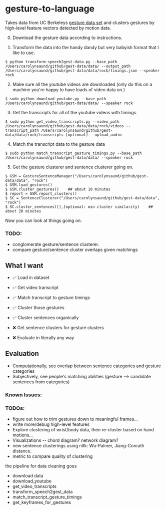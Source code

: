 # gesture-to-language


Takes data from UC Berkeleys [gesture data set](http://people.eecs.berkeley.edu/~shiry/speech2gesture/) and clusters gestures by high-level feature vectors detected by motion data. 

0. Download the gesture data according to instructions. 

1. Transform the data into the handy dandy but very babyish format that I like to use. 
```
$ python transform-speech2gest-data.py --base_path /Users/carolynsaund/github/gest-data/data/ --output_path /Users/carolynsaund/github/gest-data/data/rock/timings.json --speaker rock
```
2. Make sure all the youtube videos are downloaded (only do this on a machine you're happy to have loads of video data on.)
```
$ sudo python download-youtube.py --base_path /Users/carolynsaund/github/gest-data/data/ --speaker rock
```
3. Get the transcripts for all of the youtube videos with timings.
```
$ sudo python get_video_transcripts.py --video_path /Users/carolynsaund/github/gest-data/data/rock/videos --transcript_path /Users/carolynsaund/github/gest-data/data/rock/transcripts [optional] --upload_audio
```
4. Match the transcript data to the gesture data
```
$ sudo python match_transcript_gesture_timings.py --base_path /Users/carolynsaund/github/gest-data/data/ --speaker rock
```
5. Get the gesture clusterer and sentence clusterer going on.
```
$ GSM = GestureSentenceManager("/Users/carolynsaund/github/gest-data/data", "rock")
$ GSM.load_gestures()
$ GSM.cluster_gestures()    ## about 10 minutes
$ report = GSM.report_clusters()
$ SC = SentenceClusterer("/Users/carolynsaund/github/gest-data/data", "rock")   
$ SC.cluster_sentences([],[optional: min cluster similarity)    ## about 20 minutes
```
Now you can look at things going on.

### TODO: 
- conglomerate gesture/sentence clusterer. 
- compare gesture/sentence cluster overlaps given matchings


## What I want
* :white_check_mark: Load in dataset

* :white_check_mark: Get video transcript

* :white_check_mark: Match transcript to gesture timings

* :white_check_mark: Cluster those gestures

* :white_check_mark: Cluster sentences organically

* :x: Get sentence clusters for gesture clusters

* :x: Evaluate in literally any way


## Evaluation
* Computationally, see overlap between sentence categories and gesture categories
* Subjectively, see people's matching abilities (gesture --> candidate sentences from categories)

### Known Issues:


### TODOs:
- figure out how to trim gestures down to meaningful frames...
- write more/debug high-level features
- Explore clustering of wrist/body data, then re-cluster based on hand motions...
- Visualizations -- chord diagram? network diagram? 
- new sentence clusterings using nltk: Wu-Palmer, Jiang-Conrath distance.
- metric to compare quality of clustering 




the pipeline for data cleaning goes
- download data
- download_youtube
- get_video_transcripts
- transform_speech2gest_data
- match_transcript_gesture_timings
- get_keyframes_for_gestures